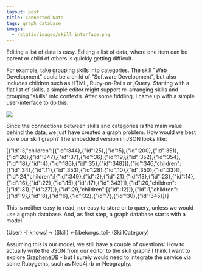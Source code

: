 ```yaml
---
layout: post
title: Connected Data
tags: graph database
images:
  - /static/images/skill_interface.png
---
```

Editing a list of data is easy. Editing a list of data, where one item can be parent or child of others is quickly getting difficult.

For example, take grouping skills into categories. The skill "Web Development" could be a child of "Software Development", but also includes children such as HTML, Ruby-on-Rails or jQuery. Starting with a flat list of skills, a simple editor might support re-arranging skills and grouping "skills" into contexts.  After some fiddling, I came up with a simple user-interface to do this:

<img src="{{page.images[0]}}">

Since the connections between skills and categories is the main value behind the data, we just have created a graph problem. How would we best store our skill graph? The embedded version in JSON looks like:

   [{"id":3,"children":[{"id":344},{"id":25},{"id":5},{"id":200},{"id":351},{"id":26},{"id":347},{"id":37},{"id":36},{"id":19},{"id":352},{"id":354},{"id":18},{"id":4},{"id":186},{"id":35},{"id":348}]},{"id":346,"children":[{"id":34},{"id":11},{"id":353},{"id":28},{"id":10},{"id":350},{"id":33}]},{"id":24,"children":[{"id":349},{"id":2},{"id":21},{"id":13},{"id":23},{"id":14},{"id":16},{"id":22},{"id":15},{"id":17},{"id":343}]},{"id":20,"children":[{"id":31},{"id":27}]},{"id":29,"children":[{"id":12}]},{"id":1,"children":[{"id":9},{"id":8},{"id":6},{"id":32},{"id":7},{"id":30},{"id":345}]}]

This is neither easy to read, nor easy to store or to query, unless we would use a graph database. And, as first step, a graph database starts with a model:

   (User) -[:knows]-> (Skill) <-[:belongs_to]- (SkillCategory)

Assuming this is our model, we still have a couple of questions: How to actually write the JSON from our editor to the skill graph? I think I want to explore [GrapheneDB](http://www.graphenedb.com/) - but I surely would need to integrate the service via some Rubygems, such as Neo4j.rb or Neography.

